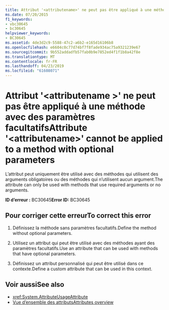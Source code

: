 ```yaml
---
title: Attribut '<attributename>' ne peut pas être appliqué à une méthode avec des paramètres facultatifs
ms.date: 07/20/2015
f1_keywords:
- vbc30645
- bc30645
helpviewer_keywords:
- BC30645
ms.assetid: 4de3d2c9-5588-47c2-a6b2-e165d16106b8
ms.openlocfilehash: e6604c0c77d74bf7f8fade934ac75a9321239e67
ms.sourcegitcommit: 9b552addadfb57fab0b9e7852ed4f1f1b8a42f8e
ms.translationtype: MT
ms.contentlocale: fr-FR
ms.lasthandoff: 04/23/2019
ms.locfileid: "61608071"
---
```

# <a name="attribute-attributename-cannot-be-applied-to-a-method-with-optional-parameters"></a><span data-ttu-id="eb25b-102">Attribut '\<attributename >' ne peut pas être appliqué à une méthode avec des paramètres facultatifs</span><span class="sxs-lookup"><span data-stu-id="eb25b-102">Attribute '\<attributename>' cannot be applied to a method with optional parameters</span></span>
<span data-ttu-id="eb25b-103">L’attribut peut uniquement être utilisé avec des méthodes qui utilisent des arguments obligatoires ou des méthodes qui n’utilisent aucun argument.</span><span class="sxs-lookup"><span data-stu-id="eb25b-103">The attribute can only be used with methods that use required arguments or no arguments.</span></span>  
  
 <span data-ttu-id="eb25b-104">**ID d’erreur :** BC30645</span><span class="sxs-lookup"><span data-stu-id="eb25b-104">**Error ID:** BC30645</span></span>  
  
## <a name="to-correct-this-error"></a><span data-ttu-id="eb25b-105">Pour corriger cette erreur</span><span class="sxs-lookup"><span data-stu-id="eb25b-105">To correct this error</span></span>  
  
1. <span data-ttu-id="eb25b-106">Définissez la méthode sans paramètres facultatifs.</span><span class="sxs-lookup"><span data-stu-id="eb25b-106">Define the method without optional parameters.</span></span>  
  
2. <span data-ttu-id="eb25b-107">Utilisez un attribut qui peut être utilisé avec des méthodes ayant des paramètres facultatifs.</span><span class="sxs-lookup"><span data-stu-id="eb25b-107">Use an attribute that can be used with methods that have optional parameters.</span></span>  
  
3. <span data-ttu-id="eb25b-108">Définissez un attribut personnalisé qui peut être utilisé dans ce contexte.</span><span class="sxs-lookup"><span data-stu-id="eb25b-108">Define a custom attribute that can be used in this context.</span></span>  
  
## <a name="see-also"></a><span data-ttu-id="eb25b-109">Voir aussi</span><span class="sxs-lookup"><span data-stu-id="eb25b-109">See also</span></span>

- <xref:System.AttributeUsageAttribute>
- [<span data-ttu-id="eb25b-110">Vue d’ensemble des attributs</span><span class="sxs-lookup"><span data-stu-id="eb25b-110">Attributes overview</span></span>](~/docs/visual-basic/programming-guide/concepts/attributes/index.md)

